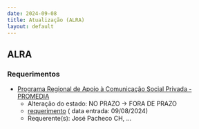 ```yaml
---
date: 2024-09-08
title: Atualização (ALRA)
layout: default
---
```

## ALRA

### Requerimentos

* [Programa Regional de Apoio à Comunicação Social Privada - PROMEDIA](http://base.alra.pt:82/4DACTION/w_pesquisa_registo/4/8462)
  * Alteração do estado: NO PRAZO → FORA DE PRAZO
  * [requerimento](http://base.alra.pt:82/Doc_Req/XIIIreque122.pdf) ( data entrada: 09/08/2024)
  * Requerente(s): José Pacheco CH, ...
